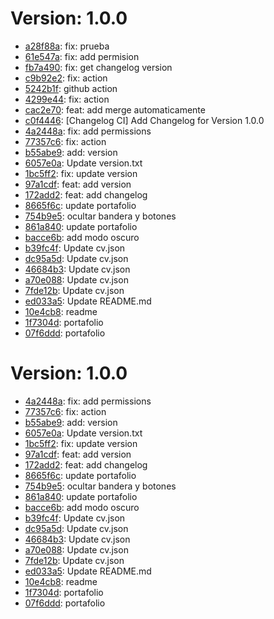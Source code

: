# Version: 1.0.0

* [a28f88a](https://github.com/ARenzDev/Portafolio/commit/a28f88a401ea62dc676bfe809fe826396739cd02): fix: prueba
* [61e547a](https://github.com/ARenzDev/Portafolio/commit/61e547a73d14796432aeb2f211cbf3d8d855429d): fix: add permision
* [fb7a490](https://github.com/ARenzDev/Portafolio/commit/fb7a490e73add2aef0250e921bfe26dd2cfedb7f): fix: get changelog version
* [c9b92e2](https://github.com/ARenzDev/Portafolio/commit/c9b92e203d77b6ede6a1216b0cea53017c011757): fix: action
* [5242b1f](https://github.com/ARenzDev/Portafolio/commit/5242b1fd800275e0430c01ea0f87172473b0f588): github action
* [4299e44](https://github.com/ARenzDev/Portafolio/commit/4299e44c0cf1ee9ca840efead18dd3b88ae0977f): fix: action
* [cac2e70](https://github.com/ARenzDev/Portafolio/commit/cac2e7092d1db9598e2fc54bf236727c4d99aa20): feat: add merge automaticamente
* [c0f4446](https://github.com/ARenzDev/Portafolio/commit/c0f444695dd2f454cc427a1ef949a182df622385): [Changelog CI] Add Changelog for Version 1.0.0
* [4a2448a](https://github.com/ARenzDev/Portafolio/commit/4a2448a7155725c48f9c43add4eb5191c00627d2): fix: add permissions
* [77357c6](https://github.com/ARenzDev/Portafolio/commit/77357c66722ac743633bc95a09871b3cf7fad66a): fix: action
* [b55abe9](https://github.com/ARenzDev/Portafolio/commit/b55abe94b138655e9f954a4083429fb12ebd35c7): add: version
* [6057e0a](https://github.com/ARenzDev/Portafolio/commit/6057e0a09b78be5c3dd9d15223e3cb923f8b8cd4): Update version.txt
* [1bc5ff2](https://github.com/ARenzDev/Portafolio/commit/1bc5ff2a0e3c6718322da5066a93bde29b27935e): fix: update version
* [97a1cdf](https://github.com/ARenzDev/Portafolio/commit/97a1cdfcdf19a4056d39ccbcfd7900c09bf13587): feat: add version
* [172add2](https://github.com/ARenzDev/Portafolio/commit/172add21fb3e595c88fde903b5923074f23ea06a): feat: add changelog
* [8665f6c](https://github.com/ARenzDev/Portafolio/commit/8665f6cf39a94c9e65b2482788883ade2534c9c4): update portafolio
* [754b9e5](https://github.com/ARenzDev/Portafolio/commit/754b9e50a8fce722a2b3d936cecd87b63acbecde): ocultar bandera y botones
* [861a840](https://github.com/ARenzDev/Portafolio/commit/861a840e1331f4b790ef7c54f8746b8b5bff2c82): update portafolio
* [bacce6b](https://github.com/ARenzDev/Portafolio/commit/bacce6bea03f6ac168f96f87e2aa9418b73e8b68): add modo oscuro
* [b39fc4f](https://github.com/ARenzDev/Portafolio/commit/b39fc4f2754e7cbc28c4dd8fad0b59b0bd9e913a): Update cv.json
* [dc95a5d](https://github.com/ARenzDev/Portafolio/commit/dc95a5d4aec88f153e8b709bcf3e9a516c3fbef0): Update cv.json
* [46684b3](https://github.com/ARenzDev/Portafolio/commit/46684b3e8252e2897d0cc36267c2511a0148ff9e): Update cv.json
* [a70e088](https://github.com/ARenzDev/Portafolio/commit/a70e088d186fe299d22327de14f8783867c389ed): Update cv.json
* [7fde12b](https://github.com/ARenzDev/Portafolio/commit/7fde12b2526c54a8dbf1452ede0edceb1af7b497): Update cv.json
* [ed033a5](https://github.com/ARenzDev/Portafolio/commit/ed033a53db77a43908a8cb962bf4f405d82861e5): Update README.md
* [10e4cb8](https://github.com/ARenzDev/Portafolio/commit/10e4cb81c09e485f06b0a3e58fc90e8a1ab5c68e): readme
* [1f7304d](https://github.com/ARenzDev/Portafolio/commit/1f7304d6a642d32265103fc4cedf795a537f2537): portafolio
* [07f6ddd](https://github.com/ARenzDev/Portafolio/commit/07f6ddd12a6b817ea68e5e0d541ddd496250407b): portafolio


# Version: 1.0.0

* [4a2448a](https://github.com/ARenzDev/Portafolio/commit/4a2448a7155725c48f9c43add4eb5191c00627d2): fix: add permissions
* [77357c6](https://github.com/ARenzDev/Portafolio/commit/77357c66722ac743633bc95a09871b3cf7fad66a): fix: action
* [b55abe9](https://github.com/ARenzDev/Portafolio/commit/b55abe94b138655e9f954a4083429fb12ebd35c7): add: version
* [6057e0a](https://github.com/ARenzDev/Portafolio/commit/6057e0a09b78be5c3dd9d15223e3cb923f8b8cd4): Update version.txt
* [1bc5ff2](https://github.com/ARenzDev/Portafolio/commit/1bc5ff2a0e3c6718322da5066a93bde29b27935e): fix: update version
* [97a1cdf](https://github.com/ARenzDev/Portafolio/commit/97a1cdfcdf19a4056d39ccbcfd7900c09bf13587): feat: add version
* [172add2](https://github.com/ARenzDev/Portafolio/commit/172add21fb3e595c88fde903b5923074f23ea06a): feat: add changelog
* [8665f6c](https://github.com/ARenzDev/Portafolio/commit/8665f6cf39a94c9e65b2482788883ade2534c9c4): update portafolio
* [754b9e5](https://github.com/ARenzDev/Portafolio/commit/754b9e50a8fce722a2b3d936cecd87b63acbecde): ocultar bandera y botones
* [861a840](https://github.com/ARenzDev/Portafolio/commit/861a840e1331f4b790ef7c54f8746b8b5bff2c82): update portafolio
* [bacce6b](https://github.com/ARenzDev/Portafolio/commit/bacce6bea03f6ac168f96f87e2aa9418b73e8b68): add modo oscuro
* [b39fc4f](https://github.com/ARenzDev/Portafolio/commit/b39fc4f2754e7cbc28c4dd8fad0b59b0bd9e913a): Update cv.json
* [dc95a5d](https://github.com/ARenzDev/Portafolio/commit/dc95a5d4aec88f153e8b709bcf3e9a516c3fbef0): Update cv.json
* [46684b3](https://github.com/ARenzDev/Portafolio/commit/46684b3e8252e2897d0cc36267c2511a0148ff9e): Update cv.json
* [a70e088](https://github.com/ARenzDev/Portafolio/commit/a70e088d186fe299d22327de14f8783867c389ed): Update cv.json
* [7fde12b](https://github.com/ARenzDev/Portafolio/commit/7fde12b2526c54a8dbf1452ede0edceb1af7b497): Update cv.json
* [ed033a5](https://github.com/ARenzDev/Portafolio/commit/ed033a53db77a43908a8cb962bf4f405d82861e5): Update README.md
* [10e4cb8](https://github.com/ARenzDev/Portafolio/commit/10e4cb81c09e485f06b0a3e58fc90e8a1ab5c68e): readme
* [1f7304d](https://github.com/ARenzDev/Portafolio/commit/1f7304d6a642d32265103fc4cedf795a537f2537): portafolio
* [07f6ddd](https://github.com/ARenzDev/Portafolio/commit/07f6ddd12a6b817ea68e5e0d541ddd496250407b): portafolio
